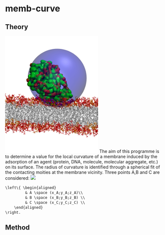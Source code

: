 # memb-curve

## Theory
<img src="images/sphere.jpg" alt="" width="300">
The aim of this programme is to determine a value for the local curvature of a membrane induced by the adsorption of an agent (protein, DNA, molecule, molecular aggregate, etc.) on its surface. The radius of curvature is identified through a spherical fit of the contacting moities at the membrane vicinity.
Three points A,B and C are considered:
<img src="https://latex.codecogs.com/svg.latex?\Large&space;\left\{ \begin{aligned} A(x_A;y_A;z_A)\\ B(x_B;y_B;z_B) \\ C(x_C;y_C;z_C) \\ \end{aligned} \right" />

```
\left\{ \begin{aligned}
         & A \space (x_A;y_A;z_A)\\
         & B \space (x_B;y_B;z_B) \\
         & C \space (x_C;y_C;z_C) \\
    \end{aligned}
\right.
```


## Method

